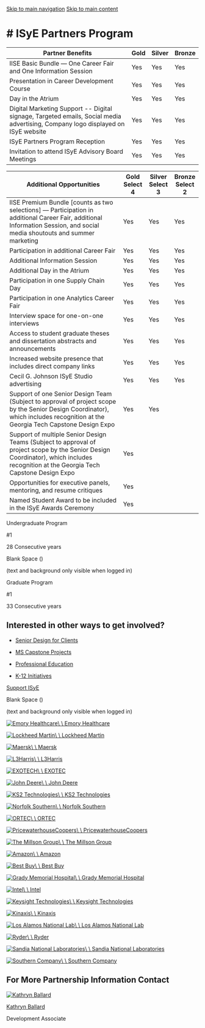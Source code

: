 [Skip to main navigation](https://www.isye.gatech.edu/engage/engage-school/isye-partners-program#main-navigation) [Skip to main content](https://www.isye.gatech.edu/engage/engage-school/isye-partners-program#main-content)

# \# ISyE Partners Program

| Partner Benefits | Gold | Silver | Bronze |
| --- | --- | --- | --- |
| IISE Basic Bundle — One Career Fair and One Information Session | Yes | Yes | Yes |
| Presentation in Career Development Course | Yes | Yes | Yes |
| Day in the Atrium | Yes | Yes | Yes |
| Digital Marketing Support -- Digital signage, Targeted emails, Social media advertising, Company logo displayed on ISyE website | Yes | Yes | Yes |
| ISyE Partners Program Reception | Yes | Yes | Yes |
| Invitation to attend ISyE Advisory Board Meetings | Yes | Yes | Yes |

| Additional Opportunities | Gold<br> Select 4 | Silver<br> Select 3 | Bronze<br> Select 2 |
| --- | --- | --- | --- |
| IISE Premium Bundle \[counts as two selections\] — Participation in additional Career Fair, additional Information Session, and social media shoutouts and summer marketing | Yes | Yes | Yes |
| Participation in additional Career Fair | Yes | Yes | Yes |
| Additional Information Session | Yes | Yes | Yes |
| Additional Day in the Atrium | Yes | Yes | Yes |
| Participation in one Supply Chain Day | Yes | Yes | Yes |
| Participation in one Analytics Career Fair | Yes | Yes | Yes |
| Interview space for one-on-one interviews | Yes | Yes | Yes |
| Access to student graduate theses and dissertation abstracts and announcements | Yes | Yes | Yes |
| Increased website presence that includes direct company links | Yes | Yes | Yes |
| Cecil G. Johnson ISyE Studio advertising | Yes | Yes | Yes |
| Support of one Senior Design Team (Subject to approval of project scope by the Senior Design Coordinator), which includes recognition at the Georgia Tech Capstone Design Expo | Yes | Yes |  |
| Support of multiple Senior Design Teams (Subject to approval of project scope by the Senior Design Coordinator), which includes recognition at the Georgia Tech Capstone Design Expo | Yes |  |  |
| Opportunities for executive panels, mentoring, and resume critiques | Yes |  |  |
| Named Student Award to be included in the ISyE Awards Ceremony | Yes |  |  |

Undergraduate Program

#1

28 Consecutive years

Blank Space ()

(text and background only visible when logged in)

Graduate Program

#1

33 Consecutive years

## Interested in other ways to get involved?

- [Senior Design for Clients](https://www.isye.gatech.edu/engage/engage-isye-students/senior-design-clients)

- [MS Capstone Projects](https://www.isye.gatech.edu/engage/engage-isye-students/ms-sce-capstone-projects)

- [Professional Education](https://www.scl.gatech.edu/education/professional-education/courses "(opens in a new window)")

- [K-12 Initiatives](https://www.isye.gatech.edu/engage/engage-school/k-12-outreach)

[Support ISyE](https://www.isye.gatech.edu/engage/engage-school/support-isye)

Blank Space ()

(text and background only visible when logged in)

[![Emory Healthcare](https://www.isye.gatech.edu/sites/default/files/logo/2023-11/logo-emory.jpg)\\
\\
Emory Healthcare](https://www.emoryhealthcare.org/careers "(opens in a new window)")

[![Lockheed Martin](https://www.isye.gatech.edu/sites/default/files/logo/2024-11/lm-logo-black.jpg)\\
\\
Lockheed Martin](https://www.lockheedmartin.com/ "(opens in a new window)")

[![Maersk](https://www.isye.gatech.edu/sites/default/files/logo/2025-01/maersk-logo.jpg)\\
\\
Maersk](https://www.maersk.com/ "(opens in a new window)")

[![L3Harris](https://www.isye.gatech.edu/sites/default/files/logo/2023-11/l3harris_logo.jpg)\\
\\
L3Harris](https://careers.l3harris.com/search-jobs "(opens in a new window)")

[![EXOTECH](https://www.isye.gatech.edu/sites/default/files/logo/2022-09/exotec-2.png)\\
\\
EXOTEC](https://exotec.com/careers/ "(opens in a new window)")

[![John Deere](https://www.isye.gatech.edu/sites/default/files/logo/2022-09/John-Deere.png)\\
\\
John Deere](https://www.deere.com/en/our-company/john-deere-careers/ "(opens in a new window)")

[![KS2 Technologies](https://www.isye.gatech.edu/sites/default/files/logo/2022-09/ks2-2.png)\\
\\
KS2 Technologies](https://www.ks2inc.com/ks2-careers "(opens in a new window)")

[![Norfolk Southern](https://www.isye.gatech.edu/sites/default/files/logo/2022-09/ns-1.png)\\
\\
Norfolk Southern](https://jobs.nscorp.com/ "(opens in a new window)")

[![ORTEC](https://www.isye.gatech.edu/sites/default/files/logo/2022-09/ortec-2.png)\\
\\
ORTEC](https://ortec.com/en-us/careers "(opens in a new window)")

[![PricewaterhouseCoopers](https://www.isye.gatech.edu/sites/default/files/logo/2024-09/pwc.jpg)\\
\\
PricewaterhouseCoopers](https://www.pwc.com/ "(opens in a new window)")

[![The Millson Group](https://www.isye.gatech.edu/sites/default/files/logo/2023-04/the-milson-group_0.png)\\
\\
The Millson Group](https://www.millson-group.com/join-us "(opens in a new window)")

[![Amazon](https://www.isye.gatech.edu/sites/default/files/logo/2024-10/amazon.jpg)\\
\\
Amazon](https://www.amazon.com/ "(opens in a new window)")

[![Best Buy](https://www.isye.gatech.edu/sites/default/files/logo/2023-04/1-best-buy.png)\\
\\
Best Buy](https://jobs.bestbuy.com/bby "(opens in a new window)")

[![Grady Memorial Hospital](https://www.isye.gatech.edu/sites/default/files/logo/2023-04/grady_logo.png)\\
\\
Grady Memorial Hospital](https://www.gradyhealth.org/ "(opens in a new window)")

[![Intel](https://www.isye.gatech.edu/sites/default/files/logo/2023-04/1-intel.png)\\
\\
Intel](https://www.intel.com/content/www/us/en/jobs/jobs-at-intel.html "(opens in a new window)")

[![Keysight Technologies](https://www.isye.gatech.edu/sites/default/files/logo/2023-04/1-keysight.png)\\
\\
Keysight Technologies](https://jobs.keysight.com/ "(opens in a new window)")

[![Kinaxis](https://www.isye.gatech.edu/sites/default/files/logo/2022-09/kinaxis-1.png)\\
\\
Kinaxis](https://www.kinaxis.com/ "(opens in a new window)")

[![Los Alamos National Lab](https://www.isye.gatech.edu/sites/default/files/logo/2023-04/1-los-alamos-national-lab.png)\\
\\
Los Alamos National Lab](https://lanl.gov/careers/ "(opens in a new window)")

[![Ryder](https://www.isye.gatech.edu/sites/default/files/logo/2023-04/1-ryder.png)\\
\\
Ryder](https://ryder.com/careers "(opens in a new window)")

[![Sandia National Laboratories](https://www.isye.gatech.edu/sites/default/files/logo/2023-04/1-sandia-national-laboratories.png)\\
\\
Sandia National Laboratories](https://www.sandia.gov/careers/ "(opens in a new window)")

[![Southern Company](https://www.isye.gatech.edu/sites/default/files/logo/2023-04/1-southern-company.png)\\
\\
Southern Company](https://southerncompany.jobs/jobs/ "(opens in a new window)")

## For More Partnership Information Contact

[![Kathryn Ballard](https://www.isye.gatech.edu/sites/default/files/styles/people_thumbnail/public/people/thumbnail_img_6782.jpg?itok=U0RGBfVX)](https://www.isye.gatech.edu/users/kathryn-ballard)

[Kathryn Ballard](mailto:kathryn.ballard@isye.gatech.edu)

Development Associate